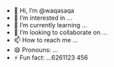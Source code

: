 - 👋 Hi, I’m @waqasaqa
- 👀 I’m interested in ...
- 🌱 I’m currently learning ...
- 💞️ I’m looking to collaborate on ...
- 📫 How to reach me ...
- 😄 Pronouns: ...
- ⚡ Fun fact: ...6261123
456
<!---45asdsfd
waqasaqa/waqasaqa is a ✨ special ✨ repository because its `README.md` (this file) appears on your GitHub profile.lj
You can click the Preview link to take a look at your changes.
--->
